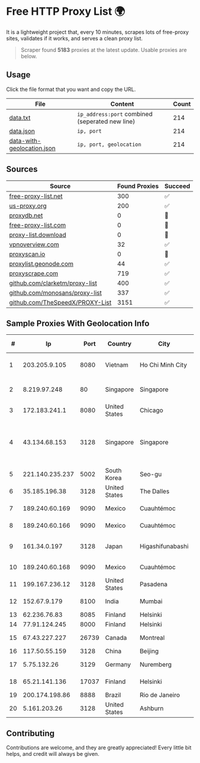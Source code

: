 
# Free HTTP Proxy List 🌍

It is a lightweight project that, every 10 minutes, scrapes lots of free-proxy sites, validates if it works, and serves a clean proxy list.


> Scraper found **5183** proxies at the latest update. Usable proxies are below.

## Usage

Click the file format that you want and copy the URL.


|File|Content|Count|
|----|-------|-----|
|[data.txt](https://raw.githubusercontent.com/themiralay/Proxy-List-World/master/data.txt)|`ip_address:port` combined (seperated new line)|214|
|[data.json](https://raw.githubusercontent.com/themiralay/Proxy-List-World/master/data.json)|`ip, port`|214|
|[data-with-geolocation.json](https://raw.githubusercontent.com/themiralay/Proxy-List-World/master/data-with-geolocation.json)|`ip, port, geolocation`|214|

## Sources

|Source|Found Proxies|Succeed|
|------|-------------|-------|
|[free-proxy-list.net](https://free-proxy-list.net)|300|✅|
|[us-proxy.org](https://www.us-proxy.org)|200|✅|
|[proxydb.net](http://proxydb.net)|0|🚫|
|[free-proxy-list.com](https://free-proxy-list.com/?page=&port=&type%5B%5D=http&type%5B%5D=https&up_time=0&search=Search)|0|🚫|
|[proxy-list.download](https://www.proxy-list.download/HTTP)|0|🚫|
|[vpnoverview.com](https://vpnoverview.com/privacy/anonymous-browsing/free-proxy-servers)|32|✅|
|[proxyscan.io](https://www.proxyscan.io)|0|🚫|
|[proxylist.geonode.com](https://proxylist.geonode.com/api/proxy-list?limit=300&page=1&sort_by=lastChecked&sort_type=desc&protocols=http,https)|44|✅|
|[proxyscrape.com](https://api.proxyscrape.com/v2/?request=displayproxies&protocol=http&timeout=10000&country=all&ssl=all&anonymity=all)|719|✅|
|[github.com/clarketm/proxy-list](https://raw.githubusercontent.com/clarketm/proxy-list/master/proxy-list-raw.txt)|400|✅|
|[github.com/monosans/proxy-list](https://raw.githubusercontent.com/monosans/proxy-list/main/proxies/http.txt)|337|✅|
|[github.com/TheSpeedX/PROXY-List](https://raw.githubusercontent.com/TheSpeedX/PROXY-List/master/http.txt)|3151|✅|


## Sample Proxies With Geolocation Info

|#|Ip|Port|Country|City|Internet Service Provider|
|-|--|----|-------|----|-------------------------|
|1|203.205.9.105|8080|Vietnam|Ho Chi Minh City|CMC Telecom Infrastructure Company|
|2|8.219.97.248|80|Singapore|Singapore|Alibaba (US) Technology Co., Ltd.|
|3|172.183.241.1|8080|United States|Chicago|Microsoft|
|4|43.134.68.153|3128|Singapore|Singapore|Shenzhen Tencent Computer Systems Company Limited|
|5|221.140.235.237|5002|South Korea|Seo-gu|SK Broadband Co Ltd|
|6|35.185.196.38|3128|United States|The Dalles|Google LLC|
|7|189.240.60.169|9090|Mexico|Cuauhtémoc|Uninet S.A. de C.V.|
|8|189.240.60.166|9090|Mexico|Cuauhtémoc|Uninet S.A. de C.V.|
|9|161.34.0.197|3128|Japan|Higashifunabashi|NTT PC Communications, Inc.|
|10|189.240.60.168|9090|Mexico|Cuauhtémoc|Uninet S.A. de C.V.|
|11|199.167.236.12|3128|United States|Pasadena|GLOBAL IT|
|12|152.67.9.179|8100|India|Mumbai|Oracle Corporation|
|13|62.236.76.83|8085|Finland|Helsinki|DNA Oyj|
|14|77.91.124.245|8000|Finland|Helsinki|Daniil Yevchenko|
|15|67.43.227.227|26739|Canada|Montreal|GloboTech Communications|
|16|117.50.55.159|3128|China|Beijing|UCLOUD|
|17|5.75.132.26|3129|Germany|Nuremberg|Hetzner Online GmbH|
|18|65.21.141.136|17037|Finland|Helsinki|Hetzner Online GmbH|
|19|200.174.198.86|8888|Brazil|Rio de Janeiro|Claro S.A|
|20|5.161.203.26|3128|United States|Ashburn|Hetzner Online GmbH|



## Contributing

Contributions are welcome, and they are greatly appreciated! Every
little bit helps, and credit will always be given.

